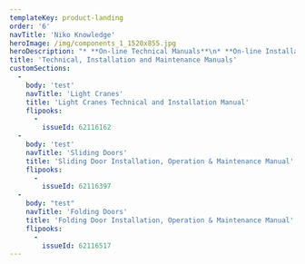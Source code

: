 ```yaml
---
templateKey: product-landing
order: '6'
navTitle: 'Niko Knowledge'
heroImage: /img/components_1_1520x855.jpg
heroDescription: "* **On-line Technical Manuals**\n* **On-line Installation Instructions**\n* **On-line Maintenance Manuals**\n"
title: 'Technical, Installation and Maintenance Manuals'
customSections:
  -
    body: 'test'
    navTitle: 'Light Cranes'
    title: 'Light Cranes Technical and Installation Manual'
    flipooks:
      -
        issueId: 62116162
  -
    body: 'test'
    navTitle: 'Sliding Doors'
    title: 'Sliding Door Installation, Operation & Maintenance Manual'
    flipooks:
      -
        issueId: 62116397
  -
    body: "test"
    navTitle: 'Folding Doors'
    title: 'Folding Door Installation, Operation & Maintenance Manual'
    flipooks:
      -
        issueId: 62116517
---
```

